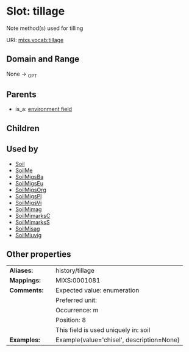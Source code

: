 
# Slot: tillage


Note method(s) used for tilling

URI: [mixs.vocab:tillage](https://w3id.org/mixs/vocab/tillage)


## Domain and Range

None ->  <sub>OPT</sub> 

## Parents

 *  is_a: [environment field](environment_field.md)

## Children


## Used by

 * [Soil](Soil.md)
 * [SoilMe](SoilMe.md)
 * [SoilMigsBa](SoilMigsBa.md)
 * [SoilMigsEu](SoilMigsEu.md)
 * [SoilMigsOrg](SoilMigsOrg.md)
 * [SoilMigsPl](SoilMigsPl.md)
 * [SoilMigsVi](SoilMigsVi.md)
 * [SoilMimag](SoilMimag.md)
 * [SoilMimarksC](SoilMimarksC.md)
 * [SoilMimarksS](SoilMimarksS.md)
 * [SoilMisag](SoilMisag.md)
 * [SoilMiuvig](SoilMiuvig.md)

## Other properties

|  |  |  |
| --- | --- | --- |
| **Aliases:** | | history/tillage |
| **Mappings:** | | MIXS:0001081 |
| **Comments:** | | Expected value: enumeration |
|  | | Preferred unit:  |
|  | | Occurrence: m |
|  | | Position: 8 |
|  | | This field is used uniquely in: soil |
| **Examples:** | | Example(value='chisel', description=None) |

